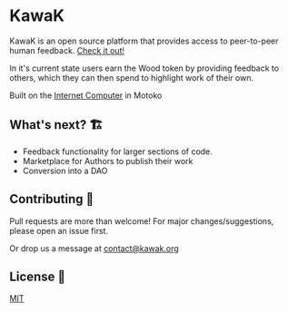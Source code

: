 # KawaK 

KawaK is an open source platform that provides access to peer-to-peer human feedback. [Check it out!](https://3ysab-rqaaa-aaaan-qaewq-cai.ic0.app)

In it's current state users earn the Wood token by providing feedback to others, which they can then spend to highlight work of their own. 

Built on the [Internet Computer](https://internetcomputer.org/) in Motoko  

## What's next? 🏗️

- Feedback functionality for larger sections of code. 
- Marketplace for Authors to publish their work
- Conversion into a DAO 

## Contributing 🌱

Pull requests are more than welcome! For major changes/suggestions, please open an issue first. 

Or drop us a message at contact@kawak.org 


## License 📄

[MIT](https://choosealicense.com/licenses/mit/)
